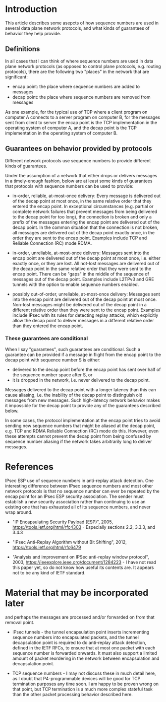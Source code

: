 # Introduction

This article describes some asepcts of how sequence numbers are used
in several data plane network protocols, and what kinds of guarantees
of behavior they help provide.


## Definitions

In all cases that I can think of where sequence numbers are used in
data plane network protocols (as opposed to control plane protocols,
e.g. routing protocols), there are the following two "places" in the
network that are significant:

+ encap point: the place where sequence numbers are added to messages
+ decap point: the place where sequence numbers are removed from
  messages

As one example, for the typical use of TCP where a client program on
computer A connects to a server program on computer B, for the
messages sent from client to server the encap point is the TCP
implementation in the operating system of computer A, and the decap
point is the TCP implementation in the operating system of computer B.


## Guarantees on behavior provided by protocols

Different network protocols use sequence numbers to provide different
kinds of guarantees.

Under the assumption of a network that either drops or delivers
messages in a timely-enough fashion, below are at least some kinds of
guarantees that protocols with sequence numbers can be used to
provide:

+ in-order, reliable, at-most-once delivery: Every message is
  delivered out of the decap point at most once, in the same relative
  order that they entered the encap point.  In exceptional
  circumstances (e.g. partial or complete network failures that
  prevent messages from being delivered to the decap point for too
  long), the connection is broken and only a prefix of the messages
  entering the encap point are delivered out of the decap point.  In
  the common situation that the connection is not broken, all messages
  are delivered out of the decap point exactly once, in the order they
  are sent to the encap point.  Examples include TCP and Reliable
  Connection (RC) mode RDMA.

+ in-order, unreliable, at-most-once delivery: Messages sent into the
  encap point are delivered out of the decap point at most once,
  i.e. either exactly once, or they are lost.  All not-lost messages
  are delivered out of the decap point in the same relative order that
  they were sent to the encap point.  There can be "gaps" in the
  middle of the sequence of messages out of the decap point.  Examples
  include L2TPv3 and GRE tunnels with the option to enable sequence
  numbers enabled.

+ possibly out-of-order, unreliable, at-most-once delivery: Messages
  sent into the encap point are delivered out of the decap point at
  most once.  Non-lost messages might be delivered out of the decap
  point in a different relative order than they were sent to the encap
  point.  Examples include IPsec with its rules for detecting replay
  attacks, which explicitly allow the decap point to deliver messages
  in a different relative order than they entered the encap point.


### These guarantees are conditional

When I say "guarantees", such guarantees are conditional.  Such a
guarantee can be provided if a message in flight from the encap point
to the decap point with sequence number S is either:

+ delivered to the decap point before the encap point has sent over
  half of the sequence number space after S, or
+ it is dropped in the network, i.e. never delivered to the decap point.

Messages delivered to the decap point with a longer latency than this
can cause aliasing, i.e. the inability of the decap point to
distinguish old messages from new messages.  Such high-latency network
behavior makes it impossible for the decap point to provide any of the
guarantees described below.

In some cases, the protocol implementation at the encap point tries to
avoid sending new sequence numbers that might be aliased at the decap
point, e.g. TCP and RDMA Reliable Connection (RC) mode do this.
However, even these attempts cannot prevent the decap point from being
confused by sequence number aliasing if the network takes arbitrarily
long to deliver messages.



# References

IPsec ESP use of sequence numbers in anti-replay attack detection.
One interesting difference between IPsec sequence numbers and most
other network protocols is that no sequence number can ever be
repeated by the encap point for an IPsec ESP security association.
The sender must establish a new security association rather than
continuing to use an existing one that has exhausted all of its
sequence numbers, and never wrap around.

+ "IP Encapsulating Security Payload (ESP)", 2005,
  https://tools.ietf.org/html/rfc4303 - Especially sections 2.2,
  3.3.3, and 3.4.3

+ "IPsec Anti-Replay Algorithm without Bit Shifting", 2012,
  https://tools.ietf.org/html/rfc6479

+ "Analysis and improvement on IPSec anti-replay window protocol",
  2003, https://ieeexplore.ieee.org/document/1284223 - I have not read
  this paper yet, so do not know how useful its contents are.  It
  appears not to be any kind of IETF standard.



# Material that may be incorporated later


and perhaps the messages are processed
and/or forwarded on from that removal point.

+ IPsec tunnels - the tunnel encapsulation point inserts incrementing
  sequence numbers into encapsulated packets, and the tunnel
  decapsulation point is required to do anti-replay attack detection,
  defined in the IETF RFCs, to ensure that at most one packet with
  each sequence number is forwarded onwards.  It must also support a
  limited amount of packet reordering in the network between
  encapsulation and decapsulation point.

+ TCP sequence numbers - I may not discuss these in much detail here,
  as I doubt that P4-programmable devices will be good for TCP
  termination purposes any time soon.  I am happy to be proven wrong
  on that point, but TCP termination is a much more complex stateful
  task than the other packet processing behavior described here.
